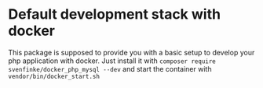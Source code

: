 # Default development stack with docker

This package is supposed to provide you with a basic setup to develop your php application with docker.
Just install it with `composer require svenfinke/docker_php_mysql --dev` and start the container with `vendor/bin/docker_start.sh`
